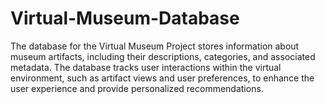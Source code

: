# Virtual-Museum-Database
The database for the Virtual Museum Project stores information about museum artifacts, including their descriptions, categories, and associated metadata. The database tracks user interactions within the virtual environment, such as artifact views and user preferences, to enhance the user experience and provide personalized recommendations.
